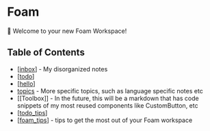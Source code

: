 # Foam

👋 Welcome to your new Foam Workspace!

## Table of Contents

- [[inbox]] - My disorganized notes
- [[todo]]
- [[hello]]
- [topics](topics/hello) - More specific topics, such as language specific notes etc
- [[Toolbox]] - In the future, this will be a markdown that has code snippets of my most reused components like CustomButton, etc
- [[todo_tips]]
- [[foam_tips]] - tips to get the most out of your Foam workspace

[//begin]: # "Autogenerated link references for markdown compatibility"
[inbox]: inbox "Inbox"
[foam-tips]: foam-tips "Foam tips"
[todo]: todo "Todo"
[todo-tips]: todo-tips "Todo Tips"
[todo_tips]: todo_tips "Todo Tips"
[foam_-_tips]: foam_-_tips "Foam Tips"
[foam_tips]: foam_tips "Foam Tips"
[hello]: hello "hello"
[//end]: # "Autogenerated link references"
